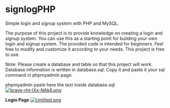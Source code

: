 # signlogPHP
Simple login and signup system with PHP and MySQL.

The purpose of this project is to provide knowledge on creating a login and signup system. You can use this as a starting point for building your own login and signup system. The provided code is intended for beginners. Feel free to modify and customize it according to your needs. This project is free to use.

Note: Please create a database and table so that this project will work. Database information is written in database.sql. Copy it and paste it your sql command in phpmyadmin page.




phpmyadmin paste here the text inside database.sql
<br>
[![brave-rht-IXx-NAk4.png](https://i.postimg.cc/d35m1nhs/brave-rht-IXx-NAk4.png)](https://postimg.cc/zHRR2Cw6)


<b>Login Page</b>
[![Untitled.png](https://i.postimg.cc/FHNdq0zG/Untitled.png)](https://postimg.cc/rKZwR0St)
